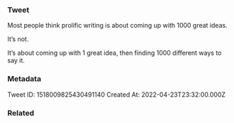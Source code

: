 ### Tweet
Most people think prolific writing is about coming up with 1000 great ideas. 

It’s not.

It’s about coming up with 1 great idea, then finding 1000 different ways to say it.

### Metadata
Tweet ID: 1518009825430491140
Created At: 2022-04-23T23:32:00.000Z

### Related

